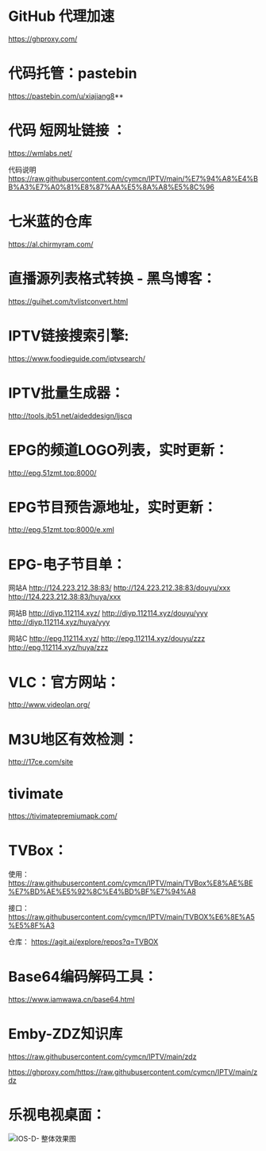 

# GitHub 代理加速
https://ghproxy.com/

# 代码托管：pastebin                       
https://pastebin.com/u/xiajiang8**    

# 代码 短网址链接 ：
https://wmlabs.net/

代码说明
https://raw.githubusercontent.com/cymcn/IPTV/main/%E7%94%A8%E4%BB%A3%E7%A0%81%E8%87%AA%E5%8A%A8%E5%8C%96





# 七米蓝的仓库
https://al.chirmyram.com/

# 直播源列表格式转换 - 黑鸟博客：
https://guihet.com/tvlistconvert.html


# IPTV链接搜索引擎:
https://www.foodieguide.com/iptvsearch/


# IPTV批量生成器：
http://tools.jb51.net/aideddesign/ljscq





# EPG的频道LOGO列表，实时更新：
http://epg.51zmt.top:8000/

# EPG节目预告源地址，实时更新：
http://epg.51zmt.top:8000/e.xml

# EPG-电子节目单：
 网站A
 http://124.223.212.38:83/
 http://124.223.212.38:83/douyu/xxx
 http://124.223.212.38:83/huya/xxx

 网站B
 http://diyp.112114.xyz/
 http://diyp.112114.xyz/douyu/yyy
 http://diyp.112114.xyz/huya/yyy

 网站C
 http://epg.112114.xyz/
 http://epg.112114.xyz/douyu/zzz
 http://epg.112114.xyz/huya/zzz

# VLC：官方网站：
http://www.videolan.org/

# M3U地区有效检测：
http://17ce.com/site



# tivimate
https://tivimatepremiumapk.com/
 

# TVBox：

使用：
https://raw.githubusercontent.com/cymcn/IPTV/main/TVBox%E8%AE%BE%E7%BD%AE%E5%92%8C%E4%BD%BF%E7%94%A8

接口：
https://raw.githubusercontent.com/cymcn/IPTV/main/TVBOX%E6%8E%A5%E5%8F%A3

仓库：
https://agit.ai/explore/repos?q=TVBOX

# Base64编码解码工具：
https://www.iamwawa.cn/base64.html

# Emby-ZDZ知识库

https://raw.githubusercontent.com/cymcn/IPTV/main/zdz

https://ghproxy.com/https://raw.githubusercontent.com/cymcn/IPTV/main/zdz

# 乐视电视桌面：

![IOS-D- 整体效果图](https://user-images.githubusercontent.com/95155750/196031476-1e58524b-d205-4648-97e5-dd592eb829c6.jpg)
